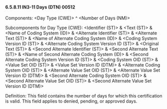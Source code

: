 #### 6.5.8.11 IN3-11 Days (DTN) 00512

Components: &lt;Day Type (CWE)> ^ &lt;Number of Days (NM)>

Subcomponents for Day Type (CWE): &lt;Identifier (ST)> & &lt;Text (ST)> & &lt;Name of Coding System (ID)> & &lt;Alternate Identifier (ST)> & &lt;Alternate Text (ST)> & &lt;Name of Alternate Coding System (ID)> & &lt;Coding System Version ID (ST)> & &lt;Alternate Coding System Version ID (ST)> & &lt;Original Text (ST)> & &lt;Second Alternate Identifier (ST)> & &lt;Second Alternate Text (ST)> & &lt;Name of Second Alternate Coding System (ID)> & &lt;Second Alternate Coding System Version ID (ST)> & &lt;Coding System OID (ST)> & &lt;Value Set OID (ST)> & &lt;Value Set Version ID (DTM)> & &lt;Alternate Coding System OID (ST)> & &lt;Alternate Value Set OID (ST)> & &lt;Alternate Value Set Version ID (DTM)> & &lt;Second Alternate Coding System OID (ST)> & &lt;Second Alternate Value Set OID (ST)> & &lt;Second Alternate Value Set Version ID (DTM)>

Definition: This field contains the number of days for which this certification is valid. This field applies to denied, pending, or approved days.
